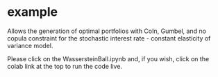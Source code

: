 # example
Allows the generation of optimal portfolios with CoIn, Gumbel, and no copula constraint for the stochastic interest rate - constant elasticity of variance model.

Please click on the WassersteinBall.ipynb and, if you wish, click on the colab link at the top to run the code live.
